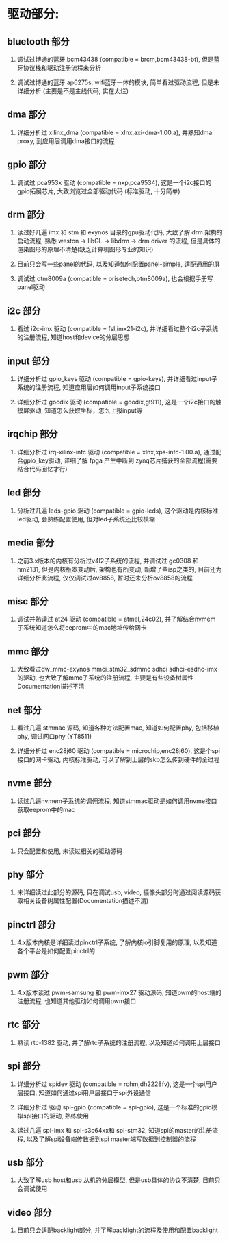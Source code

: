 # 驱动部分: 

## bluetooth 部分

1. 调试过博通的蓝牙 bcm43438 (compatible = brcm,bcm43438-bt), 但是蓝牙协议栈和驱动注册流程未分析

2. 调试过博通的蓝牙 ap6275s, wifi蓝牙一体的模块, 简单看过驱动流程, 但是未详细分析 (主要是不是主线代码, 实在太烂)

## dma 部分

1. 详细分析过 xilinx_dma (compatible = xlnx,axi-dma-1.00.a), 并熟知dma proxy, 到应用层调用dma接口的流程

## gpio 部分

1. 调试过 pca953x 驱动 (compatible = nxp,pca9534), 这是一个i2c接口的gpio拓展芯片, 大致浏览过全部驱动代码 (标准驱动, 十分简单)

## drm 部分

1. 读过好几遍 imx 和 stm 和 exynos 目录的gpu驱动代码, 大致了解 drm 架构的启动流程, 熟悉 weston -> libGL -> libdrm -> drm driver 的流程, 但是具体的渲染图形的原理不清楚(缺乏计算机图形专业的知识)

2. 目前只会写一些panel的代码, 以及知道如何配置panel-simple, 适配通用的屏

3. 调试过 otm8009a (compatible = orisetech,otm8009a), 也会根据手册写panel驱动

## i2c 部分

1. 看过 i2c-imx 驱动 (compatible = fsl,imx21-i2c), 并详细看过整个i2c子系统的注册流程, 知道host和device的分层思想

## input 部分

1. 详细分析过 gpio_keys 驱动 (compatible = gpio-keys), 并详细看过input子系统的注册流程, 知道应用层如何调用input子系统接口

2. 详细分析过 goodix 驱动 (compatible = goodix,gt911), 这是一个i2c接口的触摸屏驱动, 知道怎么获取坐标，怎么上报input等

## irqchip 部分

1. 详细分析过 irq-xilinx-intc 驱动 (compatible = xlnx,xps-intc-1.00.a), 通过配合gpio_key驱动, 详细了解 fpga 产生中断到 zynq芯片捕获的全部流程(需要结合代码回忆才行)

## led 部分

1. 分析过几遍 leds-gpio 驱动 (compatible = gpio-leds), 这个驱动是内核标准led驱动, 会熟练配置使用, 但对led子系统还比较模糊

## media 部分

1. 之前3.x版本的内核有分析过v4l2子系统的流程, 并调试过 gc0308 和 hm2131, 但是内核版本变动后, 架构也有所变动, 新增了些isp之类的, 目前还为详细分析此流程, 仅仅调试过ov8858, 暂时还未分析ov8858的流程

## misc 部分

1. 调试并熟读过 at24 驱动 (compatible = atmel,24c02), 并了解结合nvmem 子系统知道怎么将eeprom中的mac地址传给网卡

## mmc 部分

1. 大致看过dw_mmc-exynos mmci_stm32_sdmmc sdhci sdhci-esdhc-imx的驱动, 也大致了解mmc子系统的注册流程, 主要是有些设备树属性Documentation描述不清

## net 部分

1. 看过几遍 stmmac 源码, 知道各种方法配置mac, 知道如何配置phy, 包括移植phy, 调试网口phy (YT8511)

2. 详细分析过 enc28j60 驱动 (compatible = microchip,enc28j60), 这是个spi接口的网卡驱动, 内核标准驱动, 可以了解到上层的skb怎么传到硬件的全过程

## nvme 部分

1. 读过几遍nvmem子系统的调佣流程, 知道stmmac驱动是如何调用nvme接口获取eeprom中的mac

## pci 部分

1. 只会配置和使用, 未读过相关的驱动源码

## phy 部分

1. 未详细读过此部分的源码, 只在调试usb, video, 摄像头部分时通过阅读源码获取相关设备树属性配置(Documentation描述不清)

## pinctrl 部分

1. 4.x版本内核是详细读过pinctrl子系统, 了解内核io引脚复用的原理, 以及知道各个平台是如何配置pinctrl的

## pwm 部分

1. 4.x版本读过 pwm-samsung 和 pwm-imx27 驱动源码, 知道pwm的host端的注册流程, 也知道其他驱动如何调用pwm接口

## rtc 部分

1. 熟读 rtc-1382 驱动, 并了解rtc子系统的注册流程, 以及知道如何调用上层接口

## spi 部分

1. 详细分析过 spidev 驱动 (compatible = rohm,dh2228fv), 这是一个spi用户层接口, 知道如何通过spi用户层接口于spi外设通信

2. 详细分析过 驱动 spi-gpio (compatible = spi-gpio), 这是一个标准的gpio模拟spi接口的驱动, 熟练使用

3. 读过几遍 spi-imx 和 spi-s3c64xx和 spi-stm32, 知道spi的master的注册流程, 以及了解spi设备端传数据到spi master端写数据到控制器的流程

## usb 部分

1. 大致了解usb host和usb 从机的分层模型, 但是usb具体的协议不清楚, 目前只会调试使用

## video 部分

1. 目前只会适配backlight部分, 并了解backlight的流程及使用和配置backlight
